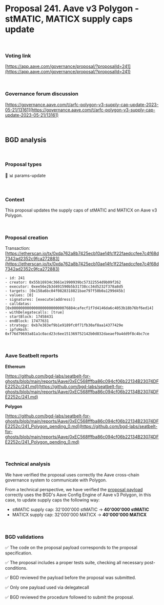 # Proposal 241. Aave v3 Polygon - stMATIC, MATICX supply caps update

<br>


### Voting link

[https://app.aave.com/governance/proposal/?proposalId=241](https://app.aave.com/governance/proposal/?proposalId=241)

<br>

### Governance forum discussion

[https://governance.aave.com/t/arfc-polygon-v3-supply-cap-update-2023-05-21/13161](https://governance.aave.com/t/arfc-polygon-v3-supply-cap-update-2023-05-21/13161)

<br>

## BGD analysis

<br>

### Proposal types

:wrench: :bar_chart: params-update

<br>

### Context

This proposal updates the supply caps of stMATIC and MATICX on Aave v3 Polygon.


<br>

### Proposal creation

Transaction: [https://etherscan.io/tx/0xda762a8b7425ecb10ae14fc1f22faedccfee7c4f68d7342ad2352c9fca272883](https://etherscan.io/tx/0xda762a8b7425ecb10ae14fc1f22faedccfee7c4f68d7342ad2352c9fca272883)

```
- id: 241
- creator: 0x55b16934c3661e1990939bc57322554d9b09f262
- executor: 0xee56e2b3d491590b5b31738cc34d5232f378a8d5
- targets: [0x158a6bc04f0828318821bae797f50b0a1299d45b]
- values: [0]
- signatures: [execute(address)]
- calldatas: [0x00000000000000000000000076884cafecf1f7d4146da6c4053b18b76bf6ed14]
- withDelegatecalls: [true]
- startBlock: 17458431
- endBlock: 17477631
- strategy: 0xb7e383ef9b1e9189fc0f71fb30af8aa14377429e
- ipfsHash: 0xf76d79693a81a1c0acd23c6ee151369752142b0d832daeaef9a4dd9f8c4bc7ce
```

<br>

### Aave Seatbelt reports

**Ethereum**

[https://github.com/bgd-labs/seatbelt-for-ghosts/blob/main/reports/Aave/0xEC568fffba86c094cf06b22134B23074DFE2252c/241.md](https://github.com/bgd-labs/seatbelt-for-ghosts/blob/main/reports/Aave/0xEC568fffba86c094cf06b22134B23074DFE2252c/241.md)

**Polygon**

[https://github.com/bgd-labs/seatbelt-for-ghosts/blob/main/reports/Aave/0xEC568fffba86c094cf06b22134B23074DFE2252c/241_Polygon_pending_0.md](https://github.com/bgd-labs/seatbelt-for-ghosts/blob/main/reports/Aave/0xEC568fffba86c094cf06b22134B23074DFE2252c/241_Polygon_pending_0.md)

<br>

### Technical analysis

We have verified the proposal uses correctly the Aave cross-chain governance system to communicate with Polygon.

From a technical perspective, we have verified the [proposal payload](https://polygonscan.com/address/0x76884cafecf1f7d4146da6c4053b18b76bf6ed14#code#F1#L14) correctly uses the BGD's Aave Config Engine of Aave v3 Polygon, in this case, to update supply caps the following way:

- stMATIC supply cap: 32'000'000 stMATIC -> **40'000'000 stMATIC**
- MATICX supply cap: 32'000'000 MATICX -> **40'000'000 MATICX**

<br>

### BGD validations

:white_check_mark: The code on the proposal payload corresponds to the proposal specification.

:white_check_mark: The proposal includes a proper tests suite, checking all necessary post-conditions.

:white_check_mark: BGD reviewed the payload before the proposal was submitted.

:white_check_mark: Only one payload used via delegatecall

:white_check_mark: BGD reviewed the procedure followed to submit the proposal.
